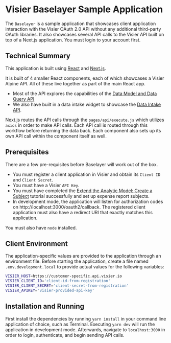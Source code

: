 # Visier Baselayer Sample Application
The `Baselayer` is a sample application that showcases client application interaction with the Visier OAuth 2.0 API without any additional third-party OAuth libraries. It also showcases several API calls to the Visier API built on top of a Next.js application. You must login to your account first. 

## Technical Summary
This application is built using [React](https://react.dev/) and [Next.js](https://nextjs.org/). 

It is built of 4 smaller React components, each of which showcases a Visier Alpine API. All of these live together as part of the main React app.
- Most of the API explores the capabilities of the [Data Model and Data Query API](https://docs.visier.com/developer/apis/data-model-query/data-model-query-api.htm#:~:text=Use%20the%20Data%20Model%20API,in%20Visier%20unless%20otherwise%20specified.)
- We also have built in a data intake widget to showcase the [Data Intake API](https://docs.visier.com/developer/Tutorials/data-file-upload/upload-data-files-solution.htm). 

Next.js routes the API calls through the `pages/api/execute.js` which utilizes `axios` in order to make API calls. Each API call is routed through this workflow before returning the data back. Each component also sets up its own API call within the component itself as well.


## Prerequisites
There are a few pre-requisites before Baselayer will work out of the box.
- You must register a client application in Visier and obtain its `Client ID` and `Client Secret`. 
- You must have a Visier `API Key`. 
- You must have completed the [Extend the Analytic Model: Create a Subject](https://docs.visier.com/developer/Tutorials/analytic-model/extend-analytic-model-subject.htm) tutorial successfully and set up expense report subjects.
- In development mode, the application will listen for authorization codes on http://localhost:3000/oauth2/callback. The registered client application must also have a redirect URI that exactly matches this application. 

You must also have `node` installed.

## Client Environment
The application-specific values are provided to the application through an environment file. 
Before starting the application, create a file named `.env.development.local` to provide actual values for the following variables:
```sh
VISIER_HOST=https://customer-specific.api.visier.io
VISIER_CLIENT_ID='client-id-from-registration'
VISIER_CLIENT_SECRET='client-secret-from-registration'
VISIER_APIKEY='visier-provided-api-key'
```

## Installation and Running
First install the dependencies by running `yarn install` in your command line application of choice, such as Terminal. Executing `yarn dev` will run the application in development mode. Afterwards, navigate to `localhost:3000` in order to login, authenticate, and begin sending API calls. 



